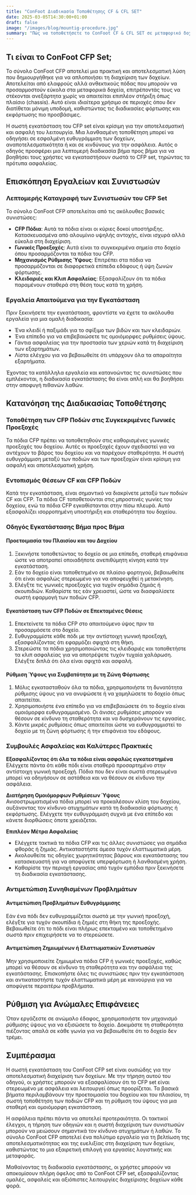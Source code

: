 ```yaml
---
title: "ConFoot Διαδικασία Τοποθέτησης CF & CFL SET"
date: 2025-03-05T14:30:00+01:00
draft: false
image: "/images/blog/mountig-procedure.jpg"
summary: "Πώς να τοποθετήσετε το ConFoot CF & CFL SET σε μεταφορικό δοχείο."
---
```


## Τι είναι το ConFoot CFP Set;  
Το σύνολο ConFoot CFP αποτελεί μια πρακτική και αποτελεσματική λύση που δημιουργήθηκε για να απλοποιήσει τη διαχείριση των δοχείων. Αποτελείται από ελαφρούς αλλά ανθεκτικούς πόδας που μπορούν να προσαρμοστούν εύκολα στα μεταφορικά δοχεία, επιτρέποντάς τους να στέκονται ανεξάρτητα χωρίς να απαιτείται επιπλέον στήριξη όπως πλαίσιο (chassis). Αυτό είναι ιδιαίτερα χρήσιμο σε περιοχές όπου δεν διατίθεται μόνιμη υποδομή, καθιστώντας τις διαδικασίες φόρτωσης και εκφόρτωσης πιο προσβάσιμες.

Η σωστή εγκατάσταση του CFP set είναι κρίσιμη για την αποτελεσματική και ασφαλή του λειτουργία. Μια λανθασμένη τοποθέτηση μπορεί να οδηγήσει σε εσφαλμένη ευθυγράμμιση των δοχείων, αναποτελεσματικότητα ή και σε κινδύνους για την ασφάλεια. Αυτός ο οδηγός προσφέρει μια λεπτομερή διαδικασία βήμα προς βήμα για να βοηθήσει τους χρήστες να εγκαταστήσουν σωστά το CFP set, τηρώντας τα πρότυπα ασφαλείας.

## Επισκόπηση Εργαλείων και Συνιστωσών  

### Λεπτομερής Καταγραφή των Συνιστωσών του CFP Set  
Το σύνολο ConFoot CFP αποτελείται από τις ακόλουθες βασικές συνιστώσες:  
- **CFP Πόδια**: Αυτά τα πόδια είναι οι κύριες δοκοί υποστήριξης. Κατασκευασμένα από αλουμίνιο υψηλής αντοχής, είναι ισχυρά αλλά εύκολα στη διαχείριση.  
- **Γωνικές Προεξοχές**: Αυτά είναι τα συγκεκριμένα σημεία στο δοχείο όπου προσαρμόζονται τα πόδια του CFP.  
- **Μηχανισμός Ρύθμισης Ύψους**: Επιτρέπει στα πόδια να προσαρμόζονται σε διαφορετικά επίπεδα εδάφους ή ύψη ζωνών φόρτωσης.  
- **Κλειδαριές και Κλιπ Ασφαλείας**: Εξασφαλίζουν ότι τα πόδια παραμένουν σταθερά στη θέση τους κατά τη χρήση.

### Εργαλεία Απαιτούμενα για την Εγκατάσταση  
Πριν ξεκινήσετε την εγκατάσταση, φροντίστε να έχετε τα ακόλουθα εργαλεία για μια ομαλή διαδικασία:  
- Ένα κλειδί ή παξιμάδι για το σφίξιμο των βιδών και των κλειδαριών.  
- Ένα επίπεδο για να επιβεβαιώσετε τις ομοιόμορφες ρυθμίσεις ύψους.  
- Γάντια ασφαλείας για την προστασία των χεριών κατά τη διαχείριση των εξαρτημάτων.  
- Λίστα ελέγχου για να βεβαιωθείτε ότι υπάρχουν όλα τα απαραίτητα εξαρτήματα.

Έχοντας τα κατάλληλα εργαλεία και κατανοώντας τις συνιστώσες που εμπλέκονται, η διαδικασία εγκατάστασης θα είναι απλή και θα βοηθήσει στην αποφυγή πιθανών λαθών.

## Κατανόηση της Διαδικασίας Τοποθέτησης  

### Τοποθέτηση των CFP Ποδών στις Συγκεκριμένες Γωνικές Προεξοχές  
Τα πόδια CFP πρέπει να τοποθετηθούν στις καθορισμένες γωνικές προεξοχές του δοχείου. Αυτές οι προεξοχές έχουν σχεδιαστεί για να αντέχουν το βάρος του δοχείου και να παρέχουν σταθερότητα. Η σωστή ευθυγράμμιση μεταξύ των ποδιών και των προεξοχών είναι κρίσιμη για ασφαλή και αποτελεσματική χρήση.

### Εντοπισμός Θέσεων CF και CFP Ποδών  
Κατά την εγκατάσταση, είναι σημαντικό να διακρίνετε μεταξύ των ποδιών CF και CFP. Τα πόδια CF τοποθετούνται στις μπροστινές γωνίες του δοχείου, ενώ τα πόδια CFP εγκαθίστανται στην πίσω πλευρά. Αυτό εξασφαλίζει ισορροπημένη υποστήριξη και σταθερότητα του δοχείου.

### Οδηγός Εγκατάστασης Βήμα προς Βήμα  

#### Προετοιμασία του Πλαισίου και του Δοχείου  
1. Ξεκινήστε τοποθετώντας το δοχείο σε μια επίπεδη, σταθερή επιφάνεια ώστε να αποτραπεί οποιαδήποτε ανεπιθύμητη κίνηση κατά την εγκατάσταση.  
2. Εάν το δοχείο είναι τοποθετημένο σε πλαίσιο φορτηγού, βεβαιωθείτε ότι είναι ασφαλώς στερεωμένο για να αποφευχθεί η μετακίνηση.  
3. Ελέγξτε τις γωνικές προεξοχές για τυχόν σημάδια ζημιάς ή σκουπιδιών. Καθαρίστε τες εάν χρειαστεί, ώστε να διασφαλίσετε σωστή εφαρμογή των ποδιών CFP.

#### Εγκατάσταση των CFP Ποδών σε Επεκταμένες Θέσεις  
1. Επεκτείνετε τα πόδια CFP στο απαιτούμενο ύψος πριν τα προσαρμόσετε στο δοχείο.  
2. Ευθυγραμμίστε κάθε πόδι με την αντίστοιχη γωνική προεξοχή, εξασφαλίζοντας ότι εφαρμόζει σφιχτά στη θήκη.  
3. Στερεώστε τα πόδια χρησιμοποιώντας τις κλειδαριές και τοποθετήστε τα κλιπ ασφαλείας για να αποτρέψετε τυχόν τυχαία χαλάρωση. Ελέγξτε διπλά ότι όλα είναι σφιχτά και ασφαλή.

#### Ρύθμιση Ύψους για Συμβατότητα με τη Ζώνη Φόρτωσης  
1. Μόλις εγκατασταθούν όλα τα πόδια, χρησιμοποιήστε τη δυνατότητα ρύθμισης ύψους για να ανυψώσετε ή να χαμηλώσετε το δοχείο όπως απαιτείται.  
2. Χρησιμοποιήστε ένα επίπεδο για να επιβεβαιώσετε ότι το δοχείο είναι ομοιόμορφα ευθυγραμμισμένο. Οι άνισες ρυθμίσεις μπορούν να θέσουν σε κίνδυνο τη σταθερότητα και να δυσχεράνουν τις εργασίες.  
3. Κάντε μικρές ρυθμίσεις όπως απαιτείται ώστε να ευθυγραμμιστεί το δοχείο με τη ζώνη φόρτωσης ή την επιφάνεια του εδάφους.

### Συμβουλές Ασφαλείας και Καλύτερες Πρακτικές  

**Εξασφαλίζοντας ότι όλα τα πόδια είναι ασφαλώς εγκατεστημένα**  
Ελέγχετε πάντα ότι κάθε πόδι είναι σταθερά προσαρτημένο στην αντίστοιχη γωνική προεξοχή. Πόδια που δεν είναι σωστά στερεωμένα μπορεί να οδηγήσουν σε αστάθεια και να θέσουν σε κίνδυνο την ασφάλεια.

**Διατήρηση Ομοιόμορφων Ρυθμίσεων Ύψους**  
Ανισοστρωματισμένα πόδια μπορεί να προκαλέσουν κλίση του δοχείου, αυξάνοντας τον κίνδυνο ατυχημάτων κατά τη διαδικασία φόρτωσης ή εκφόρτωσης. Ελέγχετε την ευθυγράμμιση συχνά με ένα επίπεδο και κάνετε διορθώσεις όποτε χρειάζεται.

**Επιπλέον Μέτρα Ασφαλείας**  
- Ελέγχετε τακτικά τα πόδια CFP και τις άλλες συνιστώσες για σημάδια φθοράς ή ζημιάς. Αντικαταστήστε άμεσα τυχόν ελαττωματικά μέρη.  
- Ακολουθείτε τις οδηγίες χωρητικότητας βάρους και εγκατάστασης του κατασκευαστή για να αποφύγετε υπερφόρτωση ή λανθασμένη χρήση.  
- Καθαρίστε την περιοχή εργασίας από τυχόν εμπόδια πριν ξεκινήσετε τη διαδικασία εγκατάστασης.

### Αντιμετώπιση Συνηθισμένων Προβλημάτων  

#### Αντιμετώπιση Προβλημάτων Ευθυγράμμισης  
Εάν ένα πόδι δεν ευθυγραμμίζεται σωστά με την γωνική προεξοχή, ελέγξτε για τυχόν σκουπίδια ή ζημιές στη θήκη της προεξοχής. Βεβαιωθείτε ότι το πόδι είναι πλήρως επεκταμένο και τοποθετημένο σωστά πριν επιχειρήσετε να το στερεώσετε.

#### Αντιμετώπιση Ζημιωμένων ή Ελαττωματικών Συνιστωσών  
Μην χρησιμοποιείτε ζημιωμένα πόδια CFP ή γωνικές προεξοχές, καθώς μπορεί να θέσουν σε κίνδυνο τη σταθερότητα και την ασφάλεια της εγκατάστασης. Επισκοπήστε όλες τις συνιστώσες πριν την εγκατάσταση και αντικαταστήστε τυχόν ελαττωματικά μέρη με καινούργια για να αποφύγετε περαιτέρω προβλήματα.

## Ρύθμιση για Ανώμαλες Επιφάνειες  
Όταν εργάζεστε σε ανώμαλο έδαφος, χρησιμοποιήστε τον μηχανισμό ρύθμισης ύψους για να εξισώσετε το δοχείο. Δοκιμάστε τη σταθερότητα πιέζοντας απαλά σε κάθε γωνία για να βεβαιωθείτε ότι το δοχείο δεν τρέμει.

## Συμπέρασμα  

Η σωστή εγκατάσταση του ConFoot CFP set είναι ουσιώδης για την αποτελεσματική διαχείριση των δοχείων. Με την τήρηση αυτού του οδηγού, οι χρήστες μπορούν να εξασφαλίσουν ότι το CFP set είναι στερεωμένο με ασφάλεια και λειτουργεί όπως προορίζεται. Τα βασικά βήματα περιλαμβάνουν την προετοιμασία του δοχείου και του πλαισίου, τη σωστή τοποθέτηση των ποδιών CFP και τη ρύθμιση του ύψους για μια σταθερή και ομοιόμορφη εγκατάσταση.

Η ασφάλεια πρέπει πάντα να αποτελεί προτεραιότητα. Οι τακτικοί έλεγχοι, η τήρηση των οδηγιών και η σωστή διαχείριση των συνιστωσών μπορούν να μειώσουν σημαντικά τον κίνδυνο ατυχημάτων ή λαθών. Το σύνολο ConFoot CFP αποτελεί ένα πολύτιμο εργαλείο για τη βελτίωση της αποτελεσματικότητας και της ευελιξίας στη διαχείριση των δοχείων, καθιστώντας το μια εξαιρετική επιλογή για εργασίες λογιστικής και μεταφοράς.

Μαθαίνοντας τη διαδικασία εγκατάστασης, οι χρήστες μπορούν να αποκομίσουν πλήρη όφελος από το ConFoot CFP set, εξασφαλίζοντας ομαλές, ασφαλείς και αξιόπιστες λειτουργίες διαχείρισης δοχείων κάθε φορά.